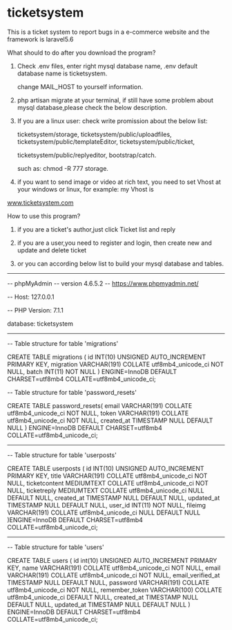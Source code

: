 # ticketsystem
This is a ticket system to report bugs in a e-commerce website and the framework is laravel5.6

What should to do after you download the program?  


1. Check .env files, enter right mysql database name, .env default database name is ticketsystem.

    change MAIL_HOST to yourself information.


2. php artisan migrate at your terminal, if still have some problem about mysql database,please check the below description.
  

3.  If you are a linux user: check write promission about the below list:
    
    
    ticketsystem/storage, 
    ticketsystem/public/uploadfiles,
    ticketsystem/public/templateEditor,
    ticketsystem/public/ticket,
    
    ticketsystem/public/replyeditor,
    bootstrap/catch.    
    
     such as: chmod -R 777 storage.

4. if you want to send image or video at rich text, you need to set  Vhost at your windows or linux, for example: my Vhost is 

www.ticketsystem.com


How to use this program?

1. if you are a ticket's author,just click Ticket list and reply 

2. if you are a user,you need to register and login, then create new  and update and delete ticket 

3. or you can according below list to build your mysql database and tables.




---------------------------------------------------------------------------
 

-- phpMyAdmin
-- version 4.6.5.2
-- https://www.phpmyadmin.net/

-- Host: 127.0.0.1

-- PHP Version: 7.1.1

database: ticketsystem


-- --------------------------------------------------------


-- Table structure for table 'migrations'


CREATE TABLE migrations (
  id INT(10) UNSIGNED AUTO_INCREMENT PRIMARY KEY,
  migration VARCHAR(191) COLLATE utf8mb4_unicode_ci NOT NULL,
  batch INT(11) NOT NULL
) ENGINE=InnoDB DEFAULT CHARSET=utf8mb4 COLLATE=utf8mb4_unicode_ci;




-- Table structure for table 'password_resets'


CREATE TABLE password_resets(
  email VARCHAR(191) COLLATE utf8mb4_unicode_ci NOT NULL,
  token VARCHAR(191) COLLATE utf8mb4_unicode_ci NOT NULL,
  created_at TIMESTAMP NULL DEFAULT NULL
) ENGINE=InnoDB DEFAULT CHARSET=utf8mb4 COLLATE=utf8mb4_unicode_ci;

-- --------------------------------------------------------


-- Table structure for table 'userposts'


CREATE TABLE userposts (
 id  INT(10) UNSIGNED AUTO_INCREMENT PRIMARY KEY,
 title VARCHAR(191) COLLATE utf8mb4_unicode_ci NOT NULL,
 ticketcontent MEDIUMTEXT COLLATE utf8mb4_unicode_ci NOT NULL,
 ticketreply MEDIUMTEXT COLLATE utf8mb4_unicode_ci NULL DEFAULT NULL,
 created_at TIMESTAMP NULL DEFAULT NULL,
 updated_at TIMESTAMP NULL DEFAULT NULL,
 user_id INT(11) NOT NULL,
 fileimg VARCHAR(191) COLLATE utf8mb4_unicode_ci NULL DEFAULT NULL
)ENGINE=InnoDB DEFAULT CHARSET=utf8mb4 COLLATE=utf8mb4_unicode_ci;

-- --------------------------------------------------------


-- Table structure for table 'users'


CREATE TABLE users (
  id int(10) UNSIGNED AUTO_INCREMENT PRIMARY KEY,
  name VARCHAR(191) COLLATE utf8mb4_unicode_ci NOT NULL,
  email VARCHAR(191) COLLATE utf8mb4_unicode_ci NOT NULL,
  email_verified_at TIMESTAMP NULL DEFAULT NULL,
  password VARCHAR(191) COLLATE utf8mb4_unicode_ci NOT NULL,
  remember_token VARCHAR(100) COLLATE utf8mb4_unicode_ci DEFAULT NULL,
  created_at TIMESTAMP NULL DEFAULT NULL,
  updated_at TIMESTAMP NULL DEFAULT NULL
) ENGINE=InnoDB DEFAULT CHARSET=utf8mb4 COLLATE=utf8mb4_unicode_ci;


